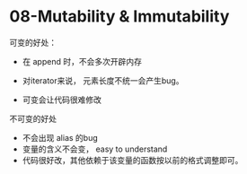 # 08-Mutability & Immutability

可变的好处：

- 在 append 时，不会多次开辟内存

- 对iterator来说， 元素长度不统一会产生bug。
- 可变会让代码很难修改

不可变的好处

- 不会出现 alias 的bug
- 变量的含义不会变， easy to understand
- 代码很好改，其他依赖于该变量的函数按以前的格式调整即可。